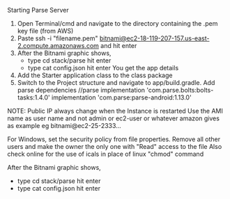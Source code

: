 


Starting Parse Server
1. Open Terminal/cmd and navigate to the directory containing the .pem key file (from AWS)
2. Paste ssh -i "filename.pem" bitnami@ec2-18-119-207-157.us-east-2.compute.amazonaws.com and hit enter
3. After the Bitnami graphic shows,
    - type cd stack/parse hit enter
    - type cat config.json hit enter
    You get the app details
4. Add the Starter application class to the class package
5. Switch to the Project structure and navigate to app/build.gradle. Add parse dependencies
    //parse
       implementation 'com.parse.bolts:bolts-tasks:1.4.0'
       implementation 'com.parse:parse-android:1.13.0'

NOTE:
Public IP always change when the Instance is restarted
Use the AMI name as user name and not admin or ec2-user or
 whatever amazon gives as example eg bitnami@ec2-25-2333...

For Windows, set the security policy from file properties. Remove all
 other users and make the owner the only one with "Read" access to the file
 Also check online for the use of icals in place of linux "chmod" command

After the Bitnami graphic shows,
 - type cd stack/parse hit enter
 - type cat config.json hit enter
